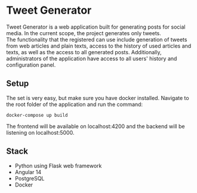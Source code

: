 # Tweet Generator  
Tweet Generator is a web application built for generating posts for social media. In the current scope, the project generates only tweets.  
The functionality that the registered can use include generation of tweets from web articles and plain texts, access to the history of used articles and texts,
as well as the access to all generated posts. Additionally, administrators of the application have access to all users' history and configuration panel.

## Setup  
The set is very easy, but make sure you have docker installed. Navigate to the root folder of the application and run the command:
```
docker-compose up build
```
The frontend will be available on localhost:4200 and the backend will be listening on localhost:5000.

## Stack
* Python using Flask web framework
* Angular 14
* PostgreSQL
* Docker
